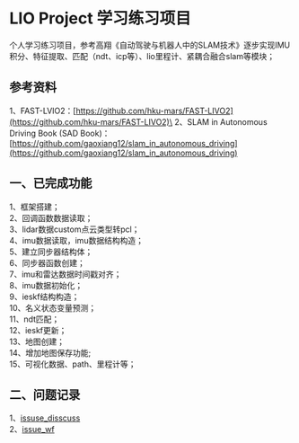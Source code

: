 <!--
 * @Author: yangjun_d 295967654@qq.com
 * @Date: 2025-08-25 07:09:51
 * @LastEditors: yangjun_d 295967654@qq.com
 * @LastEditTime: 2025-09-01 02:51:43
 * @FilePath: /lio_project_wk/src/lio_project/README.md
 * @Description: 这是默认设置,请设置`customMade`, 打开koroFileHeader查看配置 进行设置: https://github.com/OBKoro1/koro1FileHeader/wiki/%E9%85%8D%E7%BD%AE
-->
# LIO Project 学习练习项目

个人学习练习项目，参考高翔《自动驾驶与机器人中的SLAM技术》逐步实现IMU积分、特征提取、匹配（ndt、icp等）、lio里程计、紧耦合融合slam等模块；

## 参考资料

1、FAST-LVIO2：[https://github.com/hku-mars/FAST-LIVO2](https://github.com/hku-mars/FAST-LIVO2)\
2、SLAM in Autonomous Driving Book (SAD Book)：[https://github.com/gaoxiang12/slam_in_autonomous_driving](https://github.com/gaoxiang12/slam_in_autonomous_driving)

## 一、已完成功能

1、框架搭建；\
2、回调函数数据读取；\
3、lidar数据custom点云类型转pcl；\
4、imu数据读取，imu数据结构构造；\
5、建立同步器结构体；\
6、同步器函数创建；\
7、imu和雷达数据时间戳对齐；\
8、imu数据初始化；\
9、ieskf结构构造；\
10、名义状态变量预测；\
11、ndt匹配；\
12、ieskf更新；\
13、地图创建；\
14、增加地图保存功能;\
15、可视化数据、path、里程计等；

## 二、问题记录

1、[issuse_disscuss](./doc/issuse_discuss.md)\
2、[issue_wf](./doc/issuse_wf.md)